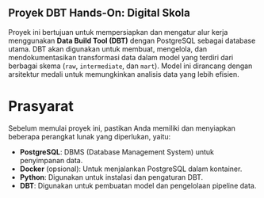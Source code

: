 ## Proyek DBT Hands-On: Digital Skola

Proyek ini bertujuan untuk mempersiapkan dan mengatur alur kerja menggunakan **Data Build Tool (DBT)** dengan PostgreSQL sebagai database utama. DBT akan digunakan untuk membuat, mengelola, dan mendokumentasikan transformasi data dalam model yang terdiri dari berbagai skema (`raw`, `intermediate`, dan `mart`). Model ini dirancang dengan arsitektur medali untuk memungkinkan analisis data yang lebih efisien.

# Prasyarat

Sebelum memulai proyek ini, pastikan Anda memiliki dan menyiapkan beberapa perangkat lunak yang diperlukan, yaitu:

- **PostgreSQL**: DBMS (Database Management System) untuk penyimpanan data.
- **Docker** (opsional): Untuk menjalankan PostgreSQL dalam kontainer.
- **Python**: Digunakan untuk instalasi dan pengaturan DBT.
- **DBT**: Digunakan untuk pembuatan model dan pengelolaan pipeline data.
